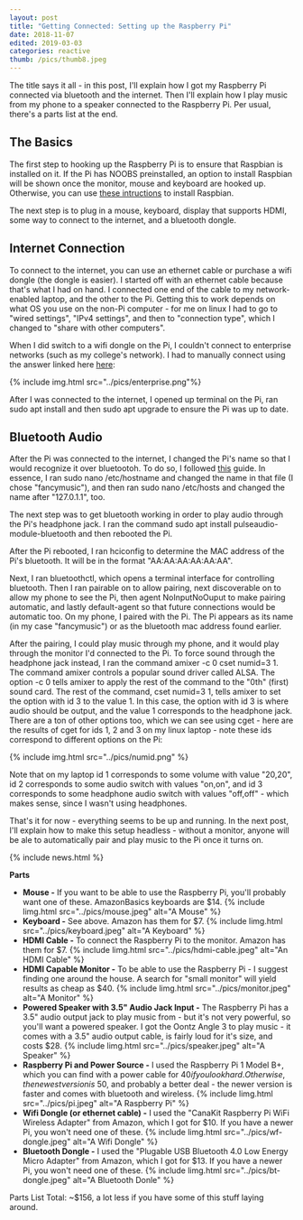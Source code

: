```yaml
---
layout: post
title: "Getting Connected: Setting up the Raspberry Pi"
date: 2018-11-07
edited: 2019-03-03
categories: reactive
thumb: /pics/thumb8.jpeg
---
```


The title says it all - in this post, I'll explain how I got my Raspberry Pi connected via bluetooth and the internet. Then I'll explain how I play music from my phone to a speaker connected to the Raspberry Pi. Per usual, there's a parts list at the end.

## The Basics
The first step to hooking up the Raspberry Pi is to ensure that Raspbian is installed on it. If the Pi has NOOBS preinstalled, an option to install Raspbian will be shown once the monitor, mouse and keyboard are hooked up. Otherwise, you can use [these intructions](https://thePi.io/how-to-install-raspbian-on-the-raspberry-Pi/) to install Raspbian.

The next step is to plug in a mouse, keyboard, display that supports HDMI, some way to connect to the internet, and a bluetooth dongle.

## Internet Connection
To connect to the internet, you can use an ethernet cable or purchase a wifi dongle (the dongle is easier). I started off with an ethernet cable because that's what I had on hand. I connected one end of the cable to my network-enabled laptop, and the other to the Pi. Getting this to work depends on what OS you use on the non-Pi computer - for me on linux I had to go to "wired settings", "IPv4 settings", and then to "connection type", which I changed to "share with other computers".

When I did switch to a wifi dongle on the Pi, I couldn't connect to enterprise networks (such as my college's network). I had to manually connect using the answer linked here [here](https://raspberryPi.stackexchange.com/a/79238/93650):

{% include img.html src="../pics/enterprise.png"%}

After I was connected to the internet, I opened up terminal on the Pi, ran <span class="code">sudo apt install</span> and then <span class="code">sudo apt upgrade</span> to ensure the Pi was up to date.

## Bluetooth Audio
After the Pi was connected to the internet, I changed the Pi's name so that I would recognize it over bluetootoh. To do so, I followed [this](https://thePihut.com/blogs/raspberry-Pi-tutorials/19668676-renaming-your-raspberry-Pi-the-hostname) guide. In essence, I ran <span class="code">sudo nano /etc/hostname</span> and changed the name in that file (I chose "fancymusic"), and then ran <span class="code">sudo nano /etc/hosts</span> and changed the name after "127.0.1.1", too.

The next step was to get bluetooth working in order to play audio through the Pi's headphone jack. I ran the command <span class="code">sudo apt install pulseaudio-module-bluetooth</span> and then rebooted the Pi.

After the Pi rebooted, I ran <span class="code">hciconfig</span> to determine the MAC address of the Pi's bluetooth. It will be in the format "AA:AA:AA:AA:AA:AA".


Next, I ran <span class="code">bluetoothctl</span>, which opens a terminal interface for controlling bluetooth. Then I ran <span class="code">pairable on</span> to allow pairing, next <span class="code">discoverable on</span> to allow my phone to see the Pi, then <span class="code">agent NoInputNoOuput</span> to make pairing automatic, and lastly <span class="code">default-agent</span> so that future connections would be automatic too. On my phone, I paired with the Pi. The Pi appears as its name (in my case "fancymusic") or as the bluetooth mac address found earlier.

After the pairing, I could play music through my phone, and it would play through the monitor I'd connected to the Pi. To force sound through the headphone jack instead, I ran the command <span class="code">amixer -c 0 cset numid=3 1</span>. The command <span class="code">amixer</span> controls a popular sound driver called ALSA. The option <span class="code">-c 0</span> tells amixer to apply the rest of the command to the "0th" (first) sound card. The rest of the command, <span class="code">cset numid=3 1</span>, tells amixer to set the option with id 3 to the value 1. In this case, the option with id 3 is where audio should be output, and the value 1 corresponds to the headphone jack. There are a ton of other options too, which we can see using <span class="code">cget</span> - here are the results of <span class="code">cget</span> for ids 1, 2 and 3 on my linux laptop -  note these ids correspond to different options on the Pi:

{% include img.html src="../pics/numid.png" %}

Note that on my laptop id 1 corresponds to some volume with value "20,20", id 2 corresponds to some audio switch with values "on,on", and id 3 corresponds to some headphone audio switch with values "off,off" - which makes sense, since I wasn't using headphones.

That's it for now - everything seems to be up and running. In the next post, I'll explain how to make this setup headless - without a monitor, anyone will be ale to automatically pair and play music to the Pi once it turns on.

{% include news.html %}

**Parts**
* **Mouse -** If you want to be able to use the Raspberry Pi, you'll probably want one of these. AmazonBasics keyboards are $14.
{% include limg.html src="../pics/mouse.jpeg" alt="A Mouse" %}
* **Keyboard -** See above. Amazon has them for $7.
{% include limg.html src="../pics/keyboard.jpeg" alt="A Keyboard" %}
* **HDMI Cable -** To connect the Raspberry Pi to the monitor. Amazon has them for $7.
{% include limg.html src="../pics/hdmi-cable.jpeg" alt="An HDMI Cable" %}
* **HDMI Capable Monitor -** To be able to use the Raspberry Pi - I suggest finding one around the house. A search for "small monitor" will yield results as cheap as $40.
{% include limg.html src="../pics/monitor.jpeg" alt="A Monitor" %}
* **Powered Speaker with 3.5" Audio Jack Input -** The Raspberry Pi has a 3.5" audio output jack to play music from - but it's not very powerful, so you'll want a powered speaker. I got the Oontz Angle 3 to play music - it comes with a 3.5" audio output cable, is fairly loud for it's size, and costs $28.
{% include limg.html src="../pics/speaker.jpeg" alt="A Speaker" %}
* **Raspberry Pi and Power Source -** I used the Raspberry Pi 1 Model B+, which you can find with a power cable for $40 if you look hard. Otherwise, the newest version is ~$50, and probably a better deal - the newer version is faster and comes with bluetooth and wireless.
{% include limg.html src="../pics/pi.jpeg" alt="A Raspberry Pi" %}
* **Wifi Dongle (or ethernet cable) -** I used the "CanaKit Raspberry Pi WiFi Wireless Adapter" from Amazon, which I got for $10. If you have a newer Pi, you won't need one of these.
{% include limg.html src="../pics/wf-dongle.jpeg" alt="A Wifi Dongle" %}
* **Bluetooth Dongle -** I used the "Plugable USB Bluetooth 4.0 Low Energy Micro Adapter" from Amazon, which I got for $13. If you have a newer Pi, you won't need one of these.
{% include limg.html src="../pics/bt-dongle.jpeg" alt="A Bluetooth Donle" %}

Parts List Total: ~$156, a lot less if you have some of this stuff laying around.
